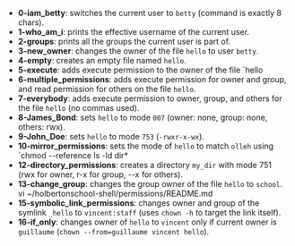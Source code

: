 - **0-iam_betty**: switches the current user to `betty` (command is exactly 8 chars).
- **1-who_am_i**: prints the effective username of the current user.
- **2-groups**: prints all the groups the current user is part of.
- **3-new_owner**: changes the owner of the file `hello` to user `betty`.
- **4-empty**: creates an empty file named `hello`.
- **5-execute**: adds execute permission to the owner of the file `hello
- **6-multiple_permissions**: adds execute permission for owner and group, and read permission for others on the file `hello`.
- **7-everybody**: adds execute permission to owner, group, and others for the file `hello` (no commas used).
- **8-James_Bond**: sets `hello` to mode `007` (owner: none, group: none, others: rwx).
- **9-John_Doe**: sets `hello` to mode `753` (`-rwxr-x-wx`).
- **10-mirror_permissions**: sets the mode of `hello` to match `olleh` using `chmod --reference
ls -ld dir*
- **12-directory_permissions**: creates a directory `my_dir` with mode 751 (rwx for owner, r-x for group, --x for others).
- **13-change_group**: changes the group owner of the file `hello` to `school`.
vi ~/holbertonschool-shell/permissions/README.md
- **15-symbolic_link_permissions**: changes owner and group of the symlink `_hello` to `vincent:staff` (uses `chown -h` to target the link itself).
- **16-if_only**: changes owner of `hello` to `vincent` only if current owner is `guillaume` (`chown --from=guillaume vincent hello`).
